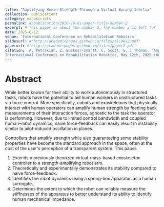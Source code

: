 ```yaml
---
title: "Amplifying Human Strength Through a Virtual Sprung Inertia"
collection: publications
category: manuscripts
permalink: #/publication/2010-10-01-paper-title-number-2
excerpt: #'This paper is about the number 2. The number 3 is left for future work.'
date: 2025-6-12
venue: 'International Conference on Rehabilitation Robotics'
slidesurl: #'http://academicpages.github.io/files/slides2.pdf'
paperurl: #'http://academicpages.github.io/files/paper2.pdf'
citation: 'A. Petrakian, Z. Bucknor-Smartt, C. Scott, G. C Thomas, “Amplifying Human Strength Through a Virtual Sprung Inertia”, IEEE
International Conference on Rehabilitation Robotics, May 12th, 2025 (Under Review) [Conference Paper]'
---
```


# Abstract

While better known for their ability to work autonomously in structured tasks, robots have the potential to aid human workers in unstructured tasks via force control. More specifically, cobots and exoskeletons that physically interact with human operators can amplify human strength by feeding back measurements of their interaction forces, agnostic to the task the operator is performing. However, due to limited control bandwidth and coupled human–robot dynamics, naive force-feedback can easily result in instability similar to pilot-induced oscillation in planes. 

Controllers that amplify strength while also guaranteeing some stability properties have become the standard approach in the space, often at the cost of the user's perception of a transparent system. This paper:  
1. Extends a previously theorized virtual-mass-based exoskeleton controller to a strength-amplifying robot arm.  
2. Theoretically and experimentally demonstrates its stability compared to naive force-feedback.  
3. Identifies the robot dynamics using a spring-box apparatus as a human surrogate.  
4. Determines the extent to which the robot can reliably measure the stiffnesses of the apparatus to better understand its ability to identify human mechanical impedance.
